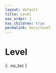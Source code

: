 ```yaml
---
layout: default
title: Level
nav_order: 1
has_children: true
permalink: docs/level
---
```


# Level
{: .no_toc }

